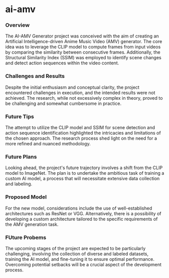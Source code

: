 # ai-amv
### Overview

The AI-AMV Generator project was conceived with the aim of creating an Artificial Intelligence-driven Anime Music Video (AMV) generator. The core idea was to leverage the CLIP model to compute frames from input videos by comparing the similarity between consecutive frames. Additionally, the Structural Similarity Index (SSIM) was employed to identify scene changes and detect action sequences within the video content.
### Challenges and Results

Despite the initial enthusiasm and conceptual clarity, the project encountered challenges in execution, and the intended results were not achieved. The research, while not excessively complex in theory, proved to be challenging and somewhat cumbersome in practice.
### Future Tips

The attempt to utilize the CLIP model and SSIM for scene detection and action sequence identification highlighted the intricacies and limitations of the chosen approach. The research process shed light on the need for a more refined and nuanced methodology.
### Future Plans

Looking ahead, the project's future trajectory involves a shift from the CLIP model to ImageNet. The plan is to undertake the ambitious task of training a custom AI model, a process that will necessitate extensive data collection and labeling.
### Proposed Model

For the new model, considerations include the use of well-established architectures such as ResNet or VGG. Alternatively, there is a possibility of developing a custom architecture tailored to the specific requirements of the AMV generation task.
### FUture Probems

The upcoming stages of the project are expected to be particularly challenging, involving the collection of diverse and labeled datasets, training the AI model, and fine-tuning it to ensure optimal performance. Overcoming potential setbacks will be a crucial aspect of the development process.
